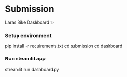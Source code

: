 # Submission

Laras Bike Dashboard ✨

### Setup environment
pip install -r requirements.txt
cd submission
cd dashboard

### Run steamlit app
streamlit run dashboard.py

